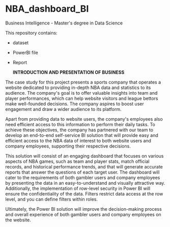 # NBA_dashboard_BI

Business Intelligence - Master's degree in Data Science

This repository contains:

- dataset
- PowerBI file
- Report

  **INTRODUCTION AND PRESENTATION OF BUSINESS**
  
The case study for this project presents a sports company that operates a website dedicated to providing in-depth NBA data and statistics to its audience. The company's goal is to offer valuable insights into team and player performances, which can help website visitors and league bettors make well-founded decisions. The company aspires to boost user engagement and draw a wider audience to its platform.

Apart from providing data to website users, the company's employees also need efficient access to this information to perform their daily tasks. To achieve these objectives, the company has partnered with our team to develop an end-to-end self-service BI solution that will provide easy and efficient access to the NBA data of interest to both website users and company employees, supporting their respective decisions.

This solution will consist of an engaging dashboard that focuses on various aspects of NBA games, such as team and player stats, match official records, and historical performance trends, and that will generate accurate reports that answer the questions of each target user. The dashboard will cater to the requirements of both gambler users and company employees by presenting the data in an easy-to-understand and visually attractive way. Additionally, the implementation of row-level security in Power BI will ensure the confidentiality of the data. Filters restrict data access at the row level, and you can define filters within roles.

Ultimately, the Power BI solution will improve the decision-making process and overall experience of both gambler users and company employees on the website.

